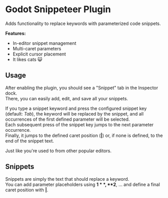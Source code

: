 # Godot Snippeteer Plugin

Adds functionality to replace keywords with parameterized code snippets.

**Features:**
- In-editor snippet management  
- Multi-caret parameters  
- Explicit cursor placement  
- It likes cats 😺

## Usage

After enabling the plugin, you should see a "Snippet" tab in the Inspector dock.  
There, you can easily add, edit, and save all your snippets.

If you type a snippet keyword and press the configured snippet key (default: *Tab*), the keyword will be replaced by the snippet, and all occurrences of the first defined parameter will be selected.  
Each subsequent press of the snippet key jumps to the next parameter occurrence.  
Finally, it jumps to the defined caret position (**|**) or, if none is defined, to the end of the snippet text.

Just like you're used to from other popular editors.

## Snippets

Snippets are simply the text that should replace a keyword.  
You can add parameter placeholders using **$1**, **$2**, ... and define a final caret position with **|**.

